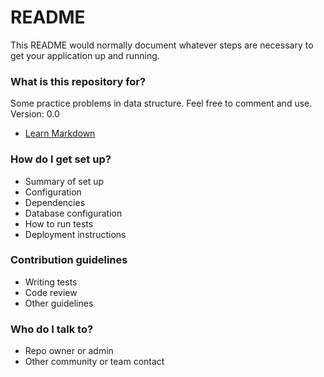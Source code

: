 # README #

This README would normally document whatever steps are necessary to get your application up and running.

### What is this repository for? ###

Some practice problems in data structure. Feel free to comment and use.
Version: 0.0
* [Learn Markdown](https://bitbucket.org/tutorials/markdowndemo)

### How do I get set up? ###

* Summary of set up
* Configuration
* Dependencies
* Database configuration
* How to run tests
* Deployment instructions

### Contribution guidelines ###

* Writing tests
* Code review
* Other guidelines

### Who do I talk to? ###

* Repo owner or admin
* Other community or team contact